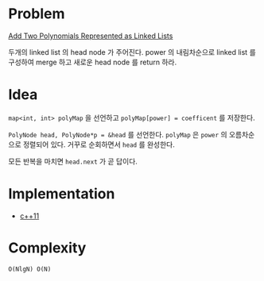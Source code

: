 # Problem

[Add Two Polynomials Represented as Linked Lists](https://leetcode.com/problems/add-two-polynomials-represented-as-linked-lists/)

두개의 linked list 의 head node 가 주어진다. 
power 의 내림차순으로 linked list 를 구성하여 
merge 하고 새로운 head node 를 return 하라.

# Idea

`map<int, int> polyMap` 을 선언하고 `polyMap[power] = coefficent`
를 저장한다. 

`PolyNode head, PolyNode*p = &head` 를 선언한다.  `polyMap` 은 `power`
의 오름차순으로 정렬되어 있다. 거꾸로 순회하면서 `head` 를 완성한다.

모든 반복을 마치면 `head.next` 가 곧 답이다.

# Implementation

* [c++11](a.cpp)

# Complexity

```
O(NlgN) O(N)
```
